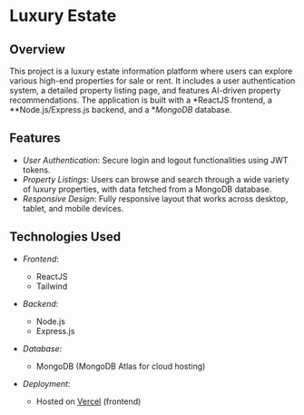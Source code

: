 # Luxury Estate 

## Overview
This project is a luxury estate information platform where users can explore various high-end properties for sale or rent. It includes a user authentication system, a detailed property listing page, and features AI-driven property recommendations. The application is built with a *ReactJS frontend, a **Node.js/Express.js backend, and a **MongoDB* database.

## Features
- *User Authentication*: Secure login and logout functionalities using JWT tokens.
- *Property Listings*: Users can browse and search through a wide variety of luxury properties, with data fetched from a MongoDB database.
- *Responsive Design*: Fully responsive layout that works across desktop, tablet, and mobile devices.

## Technologies Used
- *Frontend*: 
  - ReactJS
  - Tailwind
  
- *Backend*: 
  - Node.js
  - Express.js
  
- *Database*: 
  - MongoDB (MongoDB Atlas for cloud hosting)
  
- *Deployment*: 
  - Hosted on [Vercel](https://xenonfe.vercel.app/) (frontend)
